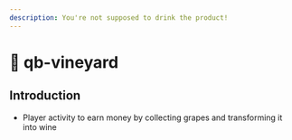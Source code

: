 ```yaml
---
description: You're not supposed to drink the product!
---
```


# 🍇 qb-vineyard

## Introduction

* Player activity to earn money by collecting grapes and transforming it into wine&#x20;


